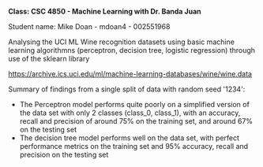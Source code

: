 **Class: CSC 4850 - Machine Learning with Dr. Banda Juan**

Student name: Mike Doan - mdoan4 - 002551968

Analysing the UCI ML Wine recognition datasets using basic machine learning algorithmns (perceptron, decision tree, logistic regression) through use of the sklearn library

https://archive.ics.uci.edu/ml/machine-learning-databases/wine/wine.data 

Summary of findings from a single split of data with random seed '1234':
 * The Perceptron model performs quite poorly on a simplified version of the data set with only 2 classes (class_0, class_1), with an accuracy, recall and precision of around 75% on the training set, and around 67% on the testing set
 * The decision tree model performs well on the data set, with perfect performance metrics on the training set and 95% accuracy, recall and precision on the testing set
